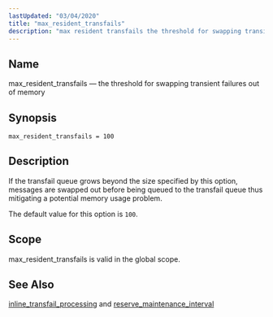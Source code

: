 ```yaml
---
lastUpdated: "03/04/2020"
title: "max_resident_transfails"
description: "max resident transfails the threshold for swapping transient failures out of memory max resident transfails 100 If the transfail queue grows beyond the size specified by this option messages are swapped out before being queued to the transfail queue thus mitigating a potential memory usage problem The default value for..."
---
```


<a name="conf.ref.max_resident_transfails"></a> 
## Name

max_resident_transfails — the threshold for swapping transient failures out of memory

## Synopsis

`max_resident_transfails = 100`

<a name="idp10253664"></a> 
## Description

If the transfail queue grows beyond the size specified by this option, messages are swapped out before being queued to the transfail queue thus mitigating a potential memory usage problem.

The default value for this option is `100`.

<a name="idp10256320"></a> 
## Scope

max_resident_transfails is valid in the global scope.

<a name="idp10257968"></a> 
## See Also

[inline_transfail_processing](/momentum/3/3-reference/3-reference-conf-ref-inline-transfail-processing) and [reserve_maintenance_interval](/momentum/3/3-reference/3-reference-conf-ref-reserve-maintenance-interval)